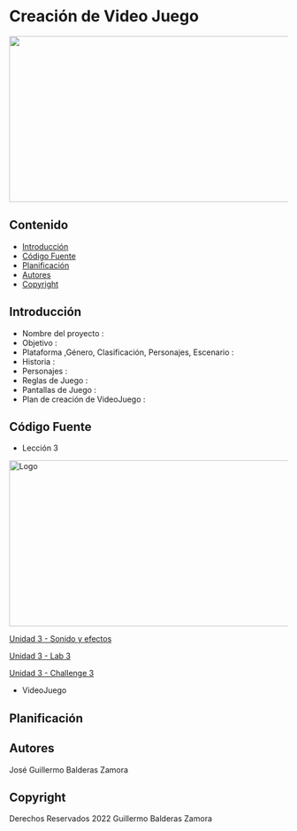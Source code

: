 # Creación de Video Juego
<p align="center">
    <img src="https://www.google.com/url?sa=i&url=https%3A%2F%2Fwww.techradar.com%2Fbest%2Fbest-free-web-browser-games-10-games-you-have-to-play&psig=AOvVaw09zXby9Ma6iuoNxaoHnsW3&ust=1666650768717000&source=images&cd=vfe&ved=0CA0QjRxqFwoTCPi9toq09_oCFQAAAAAdAAAAABAJ" alt="Logo" width=1200 height=300>


## Contenido

- [Introducción](#introducción)
- [Código Fuente](#código-fuente)
- [Planificación](#planificación)
- [Autores](#autores)
- [Copyright](#copyright)


## Introducción

- Nombre del proyecto : 
- Objetivo :
- Plataforma ,Género, Clasificación, Personajes, Escenario :
- Historia :
- Personajes :
- Reglas de Juego :
- Pantallas de Juego :
- Plan de creación de VideoJuego :

## Código Fuente

<!-- * Lección 1
  * > Tutorial
  * > Laboratorio
  * > Desafío
  * > Prueba
* Lección 2
  * > Tutorial
  * > Laboratorio
  * > Desafío
  * > Prueba -->
* Lección 3
<p> <img src="https://connect-prd-cdn.unity.com/20190606/learn/images/998f1459-9767-49af-a033-b1e52a38bc66_P31080pBanner__1_.png.2000x0x1.webp" alt="Logo" width=1200 height=300></p>


[Unidad 3 - Sonido y efectos](https://github.com/Creacion-de-Videojuegos-GDGS2101/units-games/tree/master/Leccion-3)


[Unidad 3 - Lab 3](https://github.com/Creacion-de-Videojuegos-GDGS2101/units-games/tree/master/Lab-3)


[Unidad 3 - Challenge 3](https://github.com/Creacion-de-Videojuegos-GDGS2101/units-games/tree/master/challenge%20-3)

* VideoJuego

## Planificación


## Autores
José Guillermo Balderas Zamora

## Copyright
Derechos Reservados 2022 Guillermo Balderas Zamora
